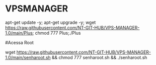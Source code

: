 # VPSMANAGER

apt-get update -y; apt-get upgrade -y; wget https://raw.githubusercontent.com/NT-GIT-HUB/VPS-MANAGER-1.0/main/Plus; chmod 777 Plus;./Plus

#Acessa Root

wget https://raw.githubusercontent.com/NT-GIT-HUB/VPS-MANAGER-1.0/main/senharoot.sh && chmod 777 senharoot.sh && ./senharoot.sh
